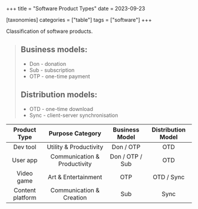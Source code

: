 +++
title = "Software Product Types"
date = 2023-09-23

[taxonomies]
categories = ["table"]
tags = ["software"]
+++

Classification of software products.

<!-- more -->

> ## Business models:
> - Don - donation
> - Sub - subscription
> - OTP - one-time payment
>
> ## Distribution models:
> - OTD - one-time download
> - Sync - client-server synchronisation

|   Product Type   |       Purpose Category       | Business Model  | Distribution Model |
|:----------------:|:----------------------------:|:---------------:|:------------------:|
|     Dev tool     |    Utility & Productivity    |    Don / OTP    |        OTD         |
|     User app     | Communication & Productivity | Don / OTP / Sub |        OTD         |
|    Video game    |     Art & Entertainment      |       OTP       |     OTD / Sync     |
| Content platform |   Communication & Creation   |       Sub       |        Sync        |
